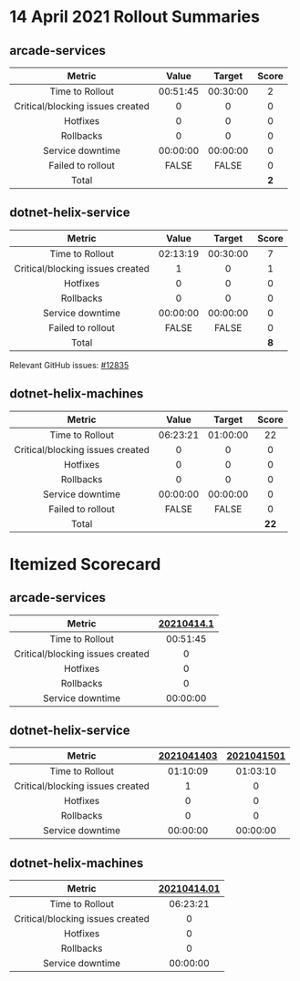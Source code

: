 # 14 April 2021 Rollout Summaries

## arcade-services

|              Metric              |   Value  |  Target  |   Score   |
|:--------------------------------:|:--------:|:--------:|:---------:|
| Time to Rollout                  | 00:51:45 | 00:30:00 |     2     |
| Critical/blocking issues created |     0    |    0     |     0     |
| Hotfixes                         |     0    |    0     |     0     |
| Rollbacks                        |     0    |    0     |     0     |
| Service downtime                 | 00:00:00 | 00:00:00 |     0     |
| Failed to rollout                |   FALSE  |   FALSE  |     0     |
| Total                            |          |          |   **2**   |


## dotnet-helix-service

|              Metric              |   Value  |  Target  |   Score   |
|:--------------------------------:|:--------:|:--------:|:---------:|
| Time to Rollout                  | 02:13:19 | 00:30:00 |     7     |
| Critical/blocking issues created |     1    |    0     |     1     |
| Hotfixes                         |     0    |    0     |     0     |
| Rollbacks                        |     0    |    0     |     0     |
| Service downtime                 | 00:00:00 | 00:00:00 |     0     |
| Failed to rollout                |   FALSE  |   FALSE  |     0     |
| Total                            |          |          |   **8**   |

Relevant GitHub issues: [#12835](https://github.com/dotnet/core-eng/issues/12835)
## dotnet-helix-machines

|              Metric              |   Value  |  Target  |   Score   |
|:--------------------------------:|:--------:|:--------:|:---------:|
| Time to Rollout                  | 06:23:21 | 01:00:00 |     22     |
| Critical/blocking issues created |     0    |    0     |     0     |
| Hotfixes                         |     0    |    0     |     0     |
| Rollbacks                        |     0    |    0     |     0     |
| Service downtime                 | 00:00:00 | 00:00:00 |     0     |
| Failed to rollout                |   FALSE  |   FALSE  |     0     |
| Total                            |          |          |   **22**   |


# Itemized Scorecard

## arcade-services

| Metric | [20210414.1](https://dev.azure.com/dnceng/7ea9116e-9fac-403d-b258-b31fcf1bb293/_build/results?buildId=1088657) |
|:-----:|:-----:|
| Time to Rollout | 00:51:45 |
| Critical/blocking issues created | 0 |
| Hotfixes | 0 |
| Rollbacks | 0 |
| Service downtime | 00:00:00 |


## dotnet-helix-service

| Metric | [2021041403](https://dev.azure.com/dnceng/7ea9116e-9fac-403d-b258-b31fcf1bb293/_build/results?buildId=1088646) | [2021041501](https://dev.azure.com/dnceng/7ea9116e-9fac-403d-b258-b31fcf1bb293/_build/results?buildId=1090754) |
|:-----:|:-----:|:-----:|
| Time to Rollout | 01:10:09 | 01:03:10 |
| Critical/blocking issues created | 1 | 0 |
| Hotfixes | 0 | 0 |
| Rollbacks | 0 | 0 |
| Service downtime | 00:00:00 | 00:00:00 |


## dotnet-helix-machines

| Metric | [20210414.01](https://dev.azure.com/dnceng/7ea9116e-9fac-403d-b258-b31fcf1bb293/_build/results?buildId=1088239) |
|:-----:|:-----:|
| Time to Rollout | 06:23:21 |
| Critical/blocking issues created | 0 |
| Hotfixes | 0 |
| Rollbacks | 0 |
| Service downtime | 00:00:00 |

